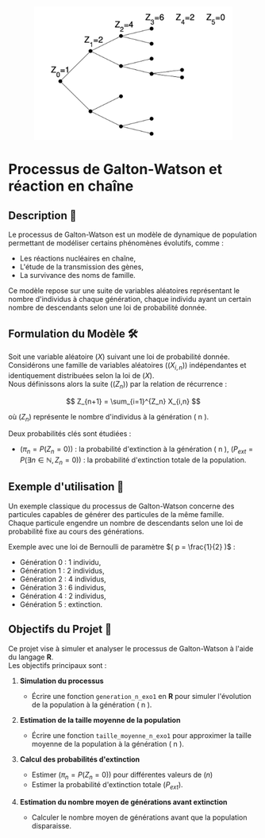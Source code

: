 <p align="center">
  <img src="galton_watson.png" alt="Logniscient 🔎" width="400">
</p>

# Processus de Galton-Watson et réaction en chaîne
 
## Description 🔎

Le processus de Galton-Watson est un modèle de dynamique de population permettant de modéliser certains phénomènes évolutifs, comme :

- Les réactions nucléaires en chaîne,
- L'étude de la transmission des gènes,
- La survivance des noms de famille.

Ce modèle repose sur une suite de variables aléatoires représentant le nombre d'individus à chaque génération, chaque individu ayant un certain nombre de descendants selon une loi de probabilité donnée.

## Formulation du Modèle 🛠️

Soit une variable aléatoire $( X )$ suivant une loi de probabilité donnée. Considérons une famille de variables aléatoires $( (X_{i,n}) )$ indépendantes et identiquement distribuées selon la loi de $( X )$.  
Nous définissons alors la suite $( (Z_n) )$ par la relation de récurrence :
```math

Z_{n+1} = \sum_{i=1}^{Z_n} X_{i,n}

```
où $( Z_n )$ représente le nombre d'individus à la génération \( n \).

Deux probabilités clés sont étudiées :

- $( \pi_n = P(Z_n = 0) )$ : la probabilité d'extinction à la génération \( n \),
  $( P_{ext} = P(\exists n \in \mathbb{N}, Z_n = 0) )$ : la probabilité d'extinction totale de la population.

## Exemple d'utilisation 📖

Un exemple classique du processus de Galton-Watson concerne des particules capables de générer des particules de la même famille.  
Chaque particule engendre un nombre de descendants selon une loi de probabilité fixe au cours des générations.

Exemple avec une loi de Bernoulli de paramètre $( p = \frac{1}{2} )$ :

- Génération 0 : 1 individu,
- Génération 1 : 2 individus,
- Génération 2 : 4 individus,
- Génération 3 : 6 individus,
- Génération 4 : 2 individus,
- Génération 5 : extinction.

## Objectifs du Projet 🚀

Ce projet vise à simuler et analyser le processus de Galton-Watson à l'aide du langage **R**.  
Les objectifs principaux sont :

1. **Simulation du processus**  
   - Écrire une fonction `generation_n_exo1` en **R** pour simuler l'évolution de la population à la génération \( n \).

2. **Estimation de la taille moyenne de la population**  
   - Écrire une fonction `taille_moyenne_n_exo1` pour approximer la taille moyenne de la population à la génération \( n \).

3. **Calcul des probabilités d'extinction**  
   - Estimer $( \pi_n = P(Z_n = 0) )$ pour différentes valeurs de $( n )$
   - Estimer la probabilité d'extinction totale $( P_{ext} )$.

4. **Estimation du nombre moyen de générations avant extinction**  
   - Calculer le nombre moyen de générations avant que la population disparaisse.


